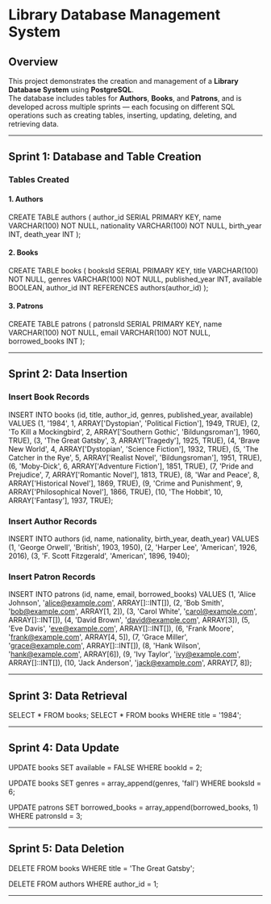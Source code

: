 # Library Database Management System

## Overview
This project demonstrates the creation and management of a **Library Database System** using **PostgreSQL**.  
The database includes tables for **Authors**, **Books**, and **Patrons**, and is developed across multiple sprints — each focusing on different SQL operations such as creating tables, inserting, updating, deleting, and retrieving data.

---

## Sprint 1: Database and Table Creation

### Tables Created

#### 1. Authors
CREATE TABLE authors (
  author_id SERIAL PRIMARY KEY,
  name VARCHAR(100) NOT NULL,
  nationality VARCHAR(100) NOT NULL,
  birth_year INT,
  death_year INT
);

#### 2. Books
CREATE TABLE books (
  booksId SERIAL PRIMARY KEY,
  title VARCHAR(100) NOT NULL,
  genres VARCHAR(100) NOT NULL,
  published_year INT,
  available BOOLEAN,
  author_id INT REFERENCES authors(author_id)
);

#### 3. Patrons
CREATE TABLE patrons (
  patronsId SERIAL PRIMARY KEY,
  name VARCHAR(100) NOT NULL,
  email VARCHAR(100) NOT NULL,
  borrowed_books INT
);

---

## Sprint 2: Data Insertion

### Insert Book Records
INSERT INTO books (id, title, author_id, genres, published_year, available) VALUES
(1, '1984', 1, ARRAY['Dystopian', 'Political Fiction'], 1949, TRUE),
(2, 'To Kill a Mockingbird', 2, ARRAY['Southern Gothic', 'Bildungsroman'], 1960, TRUE),
(3, 'The Great Gatsby', 3, ARRAY['Tragedy'], 1925, TRUE),
(4, 'Brave New World', 4, ARRAY['Dystopian', 'Science Fiction'], 1932, TRUE),
(5, 'The Catcher in the Rye', 5, ARRAY['Realist Novel', 'Bildungsroman'], 1951, TRUE),
(6, 'Moby-Dick', 6, ARRAY['Adventure Fiction'], 1851, TRUE),
(7, 'Pride and Prejudice', 7, ARRAY['Romantic Novel'], 1813, TRUE),
(8, 'War and Peace', 8, ARRAY['Historical Novel'], 1869, TRUE),
(9, 'Crime and Punishment', 9, ARRAY['Philosophical Novel'], 1866, TRUE),
(10, 'The Hobbit', 10, ARRAY['Fantasy'], 1937, TRUE);

### Insert Author Records
INSERT INTO authors (id, name, nationality, birth_year, death_year) VALUES
(1, 'George Orwell', 'British', 1903, 1950),
(2, 'Harper Lee', 'American', 1926, 2016),
(3, 'F. Scott Fitzgerald', 'American', 1896, 1940);

### Insert Patron Records
INSERT INTO patrons (id, name, email, borrowed_books) VALUES
(1, 'Alice Johnson', 'alice@example.com', ARRAY[]::INT[]),
(2, 'Bob Smith', 'bob@example.com', ARRAY[1, 2]),
(3, 'Carol White', 'carol@example.com', ARRAY[]::INT[]),
(4, 'David Brown', 'david@example.com', ARRAY[3]),
(5, 'Eve Davis', 'eve@example.com', ARRAY[]::INT[]),
(6, 'Frank Moore', 'frank@example.com', ARRAY[4, 5]),
(7, 'Grace Miller', 'grace@example.com', ARRAY[]::INT[]),
(8, 'Hank Wilson', 'hank@example.com', ARRAY[6]),
(9, 'Ivy Taylor', 'ivy@example.com', ARRAY[]::INT[]),
(10, 'Jack Anderson', 'jack@example.com', ARRAY[7, 8]);

---

## Sprint 3: Data Retrieval

SELECT * FROM books;
SELECT * FROM books WHERE title = '1984';

---

## Sprint 4: Data Update

UPDATE books
SET available = FALSE
WHERE bookId = 2;

UPDATE books
SET genres = array_append(genres, 'fall')
WHERE booksId = 6;

UPDATE patrons
SET borrowed_books = array_append(borrowed_books, 1)
WHERE patronsId = 3;

---

##  Sprint 5: Data Deletion

DELETE FROM books
WHERE title = 'The Great Gatsby';

DELETE FROM authors
WHERE author_id = 1;

---